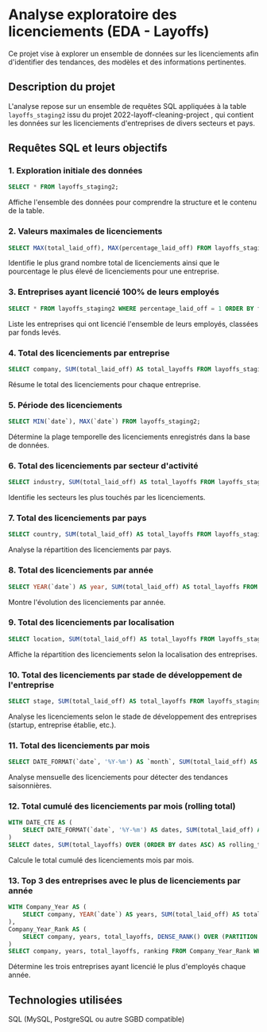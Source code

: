 # Analyse exploratoire des licenciements (EDA - Layoffs)

Ce projet vise à explorer un ensemble de données sur les licenciements afin d'identifier des tendances, des modèles et des informations pertinentes.

## Description du projet

L'analyse repose sur un ensemble de requêtes SQL appliquées à la table `layoffs_staging2` issu du projet 2022-layoff-cleaning-project , qui contient les données sur les licenciements d'entreprises de divers secteurs et pays.

## Requêtes SQL et leurs objectifs

### 1. Exploration initiale des données
```sql
SELECT * FROM layoffs_staging2;
```
Affiche l'ensemble des données pour comprendre la structure et le contenu de la table.

### 2. Valeurs maximales de licenciements
```sql
SELECT MAX(total_laid_off), MAX(percentage_laid_off) FROM layoffs_staging2;
```
Identifie le plus grand nombre total de licenciements ainsi que le pourcentage le plus élevé de licenciements pour une entreprise.

### 3. Entreprises ayant licencié 100% de leurs employés
```sql
SELECT * FROM layoffs_staging2 WHERE percentage_laid_off = 1 ORDER BY funds_raised_millions DESC;
```
Liste les entreprises qui ont licencié l'ensemble de leurs employés, classées par fonds levés.

### 4. Total des licenciements par entreprise
```sql
SELECT company, SUM(total_laid_off) AS total_layoffs FROM layoffs_staging2 GROUP BY company ORDER BY total_layoffs DESC;
```
Résume le total des licenciements pour chaque entreprise.

### 5. Période des licenciements
```sql
SELECT MIN(`date`), MAX(`date`) FROM layoffs_staging2;
```
Détermine la plage temporelle des licenciements enregistrés dans la base de données.

### 6. Total des licenciements par secteur d'activité
```sql
SELECT industry, SUM(total_laid_off) AS total_layoffs FROM layoffs_staging2 GROUP BY industry ORDER BY total_layoffs DESC;
```
Identifie les secteurs les plus touchés par les licenciements.

### 7. Total des licenciements par pays
```sql
SELECT country, SUM(total_laid_off) AS total_layoffs FROM layoffs_staging2 GROUP BY country ORDER BY total_layoffs DESC;
```
Analyse la répartition des licenciements par pays.

### 8. Total des licenciements par année
```sql
SELECT YEAR(`date`) AS year, SUM(total_laid_off) AS total_layoffs FROM layoffs_staging2 GROUP BY year ORDER BY year DESC;
```
Montre l'évolution des licenciements par année.

### 9. Total des licenciements par localisation
```sql
SELECT location, SUM(total_laid_off) AS total_layoffs FROM layoffs_staging2 GROUP BY location ORDER BY total_layoffs DESC;
```
Affiche la répartition des licenciements selon la localisation des entreprises.

### 10. Total des licenciements par stade de développement de l'entreprise
```sql
SELECT stage, SUM(total_laid_off) AS total_layoffs FROM layoffs_staging2 GROUP BY stage ORDER BY total_layoffs DESC;
```
Analyse les licenciements selon le stade de développement des entreprises (startup, entreprise établie, etc.).

### 11. Total des licenciements par mois
```sql
SELECT DATE_FORMAT(`date`, '%Y-%m') AS `month`, SUM(total_laid_off) AS total_layoffs FROM layoffs_staging2 WHERE `date` IS NOT NULL GROUP BY `month` ORDER BY `month`;
```
Analyse mensuelle des licenciements pour détecter des tendances saisonnières.

### 12. Total cumulé des licenciements par mois (rolling total)
```sql
WITH DATE_CTE AS (
    SELECT DATE_FORMAT(`date`, '%Y-%m') AS dates, SUM(total_laid_off) AS total_layoffs FROM layoffs_staging2 GROUP BY dates ORDER BY dates ASC
)
SELECT dates, SUM(total_layoffs) OVER (ORDER BY dates ASC) AS rolling_total_layoffs FROM DATE_CTE;
```
Calcule le total cumulé des licenciements mois par mois.

### 13. Top 3 des entreprises avec le plus de licenciements par année
```sql
WITH Company_Year AS (
    SELECT company, YEAR(`date`) AS years, SUM(total_laid_off) AS total_layoffs FROM layoffs_staging2 GROUP BY company, years
),
Company_Year_Rank AS (
    SELECT company, years, total_layoffs, DENSE_RANK() OVER (PARTITION BY years ORDER BY total_layoffs DESC) AS ranking FROM Company_Year
)
SELECT company, years, total_layoffs, ranking FROM Company_Year_Rank WHERE ranking <= 3 AND years IS NOT NULL ORDER BY years ASC, total_layoffs DESC;
```
Détermine les trois entreprises ayant licencié le plus d'employés chaque année.

## Technologies utilisées
 SQL (MySQL, PostgreSQL ou autre SGBD compatible)


